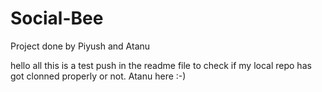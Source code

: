 # Social-Bee

Project done by Piyush and Atanu

hello all this is a test push in the readme file to check if my local repo has got clonned properly or not. Atanu here :-)
